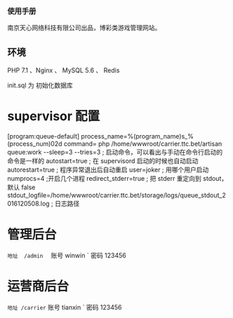 ### 使用手册
南京天心网络科技有限公司出品，博彩类游戏管理网站。


## 环境
PHP 7.1 、Nginx 、 MySQL 5.6 、 Redis

init.sql 为 初始化数据库

# supervisor 配置
[program:queue-default]
process_name=%(program_name)s_%(process_num)02d
command= php /home/wwwroot/carrier.ttc.bet/artisan queue:work --sleep=3 --tries=3  ; 启动命令，可以看出与手动在命令行启动的命令是一样的
autostart=true ; 在 supervisord 启动的时候也自动启动
autorestart=true ; 程序异常退出后自动重启
user=joker  ; 用哪个用户启动
numprocs=4 ;开启几个进程
redirect_stderr=true ; 把 stderr 重定向到 stdout，默认 false
stdout_logfile=/home/wwwroot/carrier.ttc.bet/storage/logs/queue_stdout_2016120508.log  ; 日志路径


# 管理后台   
` 地址  /admin  
` 账号  winwin 
` 密码  123456

# 运营商后台
` 地址 /carrier
` 账号  tianxin
` 密码  123456
